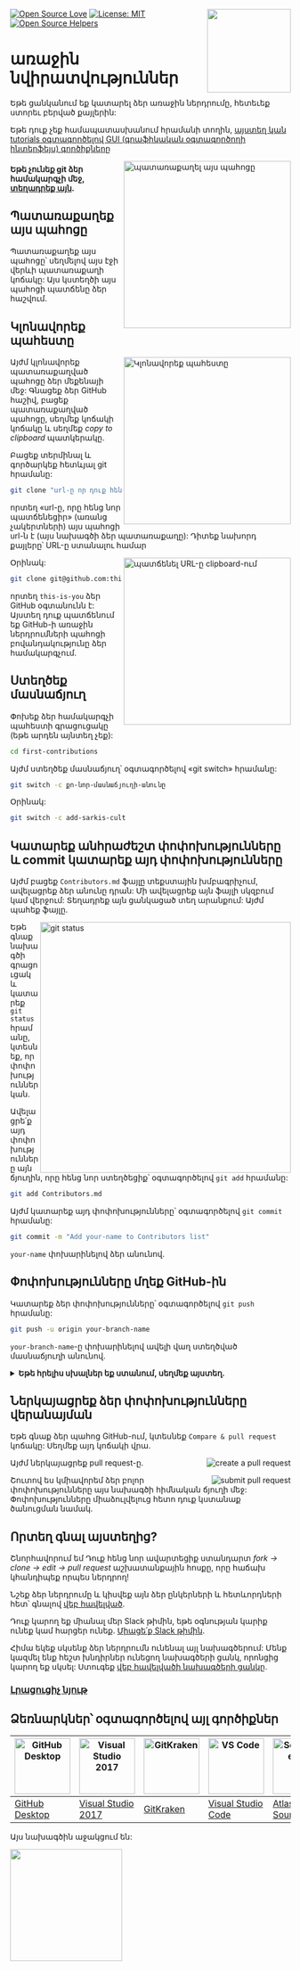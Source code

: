 [![Open Source Love](https://firstcontributions.github.io/open-source-badges/badges/open-source-v1/open-source.svg)](https://github.com/firstcontributions/open-source-badges)
[<img align="right" width="150" src="https://firstcontributions.github.io/assets/Readme/join-slack-team.png">](https://join.slack.com/t/firstcontributors/shared_invite/zt-1n4y7xnk0-DnLVTaN6U9xLU79H5Hi62w)
[![License: MIT](https://img.shields.io/badge/License-MIT-green.svg)](https://opensource.org/licenses/MIT)
[![Open Source Helpers](https://www.codetriage.com/roshanjossey/first-contributions/badges/users.svg)](https://www.codetriage.com/roshanjossey/first-contributions)


<h1>առաջին նվիրատվություններ</h1>

Եթե ցանկանում եք կատարել ձեր առաջին ներդրումը, հետեւեք ստորեւ բերված քայլերին:

Եթե դուք չեք համապատասխանում հրամանի տողին, [այստեղ կան tutorials օգտագործելով GUI (գրաֆիկական օգտագործողի ինտերֆեյս) գործիքները](#tutorials-using-other-tools)

<img align="right" width="300" src="https://firstcontributions.github.io/assets/Readme/fork.png" alt="պատառաքաղել այս պահոցը" />

#### Եթե չունեք git ձեր համակարգչի մեջ, [տեղադրեք այն][link_Github_git].

[link_Github_git]:https://docs.github.com/en/get-started/quickstart/set-up-git

## Պատառաքաղեք այս պահոցը

Պատառաքաղեք այս պահոցը՝ սեղմելով այս էջի վերևի պատառաքաղի կոճակը:
Այս կստեղծի այս պահոցի պատճենը ձեր հաշվում.

## Կլոնավորեք պահեստը

<img align="right" width="300" src="https://firstcontributions.github.io/assets/Readme/clone.png" alt="Կլոնավորեք պահեստը" />

Այժմ կլոնավորեք պատառաքաղված պահոցը ձեր մեքենայի մեջ: Գնացեք ձեր GitHub հաշիվ, բացեք պատառաքաղված պահոցը, սեղմեք կոճակի կոճակը և սեղմեք _copy to clipboard_ պատկերակը.

Բացեք տերմինալ և գործարկեք հետևյալ git հրամանը:

```bash
git clone "url-ը որ դուք հենց նոր պատճենեցիք"
```

որտեղ «url-ը, որը հենց նոր պատճենեցիր» (առանց չակերտների) այս պահոցի url-ն է (այս նախագծի ձեր պատառաքաղը): Դիտեք նախորդ քայլերը՝ URL-ը ստանալու համար

<img align="right" width="300" src="https://firstcontributions.github.io/assets/Readme/copy-to-clipboard.png" alt="պատճենել URL-ը clipboard-ում" />

Օրինակ:

```bash
git clone git@github.com:this-is-you/first-contributions.git
```

որտեղ `this-is-you` ձեր GitHub օգտանունն է: Այստեղ դուք պատճենում եք GitHub-ի առաջին ներդրումների պահոցի բովանդակությունը ձեր համակարգչում.

## Ստեղծեք մասնաճյուղ

Փոխեք ձեր համակարգչի պահեստի գրացուցակը (եթե արդեն այնտեղ չեք):

```bash
cd first-contributions
```

Այժմ ստեղծեք մասնաճյուղ՝ օգտագործելով «git switch» հրամանը:

```bash
git switch -c քո-նոր-մասնաճյուղի-անունը
```

Օրինակ:

```bash
git switch -c add-sarkis-cult
```

## Կատարեք անհրաժեշտ փոփոխությունները և commit կատարեք այդ փոփոխությունները

Այժմ բացեք `Contributors.md` ֆայլը տեքստային խմբագրիչում, ավելացրեք ձեր անունը դրան: Մի ավելացրեք այն ֆայլի սկզբում կամ վերջում: Տեղադրեք այն ցանկացած տեղ արանքում: Այժմ պահեք ֆայլը.

<img align="right" width="450" src="https://firstcontributions.github.io/assets/Readme/git-status.png" alt="git status" />

Եթե ​​գնաք նախագծի գրացուցակ և կատարեք `git status` հրամանը, կտեսնեք, որ փոփոխություններ կան.

Ավելացրե՛ք այդ փոփոխությունները այն ճյուղին, որը հենց նոր ստեղծեցիք՝ օգտագործելով `git add` հրամանը:

```bash
git add Contributors.md
```

Այժմ կատարեք այդ փոփոխությունները՝ օգտագործելով `git commit` հրամանը:

```bash
git commit -m "Add your-name to Contributors list"
```

`your-name` փոխարինելով ձեր անունով.

## Փոփոխությունները մղեք GitHub-ին

Կատարեք ձեր փոփոխությունները՝ օգտագործելով `git push` հրամանը:

```bash
git push -u origin your-branch-name
```

`your-branch-name`-ը փոխարինելով ավելի վաղ ստեղծված մասնաճյուղի անունով.

<details>
<summary> <strong>Եթե ​​հրելիս սխալներ եք ստանում, սեղմեք այստեղ.</strong> </summary>

- ### Վավերացման սխալ
       <pre>remote: Support for password authentication was removed on August 13, 2021. Please use a personal access token instead.
  remote: Please see https://github.blog/2020-12-15-token-authentication-requirements-for-git-operations/ for more information.
  fatal: Authentication failed for 'https://github.com/<your-username>/first-contributions.git/'</pre>
  Գնացեք [GitHub-ի ձեռնարկ](https://docs.github.com/en/authentication/connecting-to-github-with-ssh/adding-a-new-ssh-key-to-your-github-account) ձեր հաշվի համար SSH բանալի ստեղծելու և կազմաձևելու վերաբերյալ.
  </details>

## Ներկայացրեք ձեր փոփոխությունները վերանայման

Եթե ​​գնաք ձեր պահոց GitHub-ում, կտեսնեք `Compare & pull request` կոճակը: Սեղմեք այդ կոճակի վրա.

<img style="float: right;" src="https://firstcontributions.github.io/assets/Readme/compare-and-pull.png" alt="create a pull request" />

Այժմ ներկայացրեք pull request-ը.

<img style="float: right;" src="https://firstcontributions.github.io/assets/Readme/submit-pull-request.png" alt="submit pull request" />

Շուտով ես կմիավորեմ ձեր բոլոր փոփոխությունները այս նախագծի հիմնական ճյուղի մեջ: Փոփոխությունները միաձուլվելուց հետո դուք կստանաք ծանուցման նամակ.

## Որտեղ գնալ այստեղից?

Շնորհավորում եմ Դուք հենց նոր ավարտեցիք ստանդարտ _fork -> clone -> edit -> pull request_ աշխատանքային հոսքը, որը հաճախ կհանդիպեք որպես ներդրող!

Նշեք ձեր ներդրումը և կիսվեք այն ձեր ընկերների և հետևորդների հետ՝ գնալով [վեբ հավելված](https://firstcontributions.github.io/#social-share).

Դուք կարող եք միանալ մեր Slack թիմին, եթե օգնության կարիք ունեք կամ հարցեր ունեք. [Միացե՛ք Slack թիմին](https://join.slack.com/t/firstcontributors/shared_invite/zt-1n4y7xnk0-DnLVTaN6U9xLU79H5Hi62w).

Հիմա եկեք սկսենք ձեր ներդրումն ունենալ այլ նախագծերում: Մենք կազմել ենք հեշտ խնդիրներ ունեցող նախագծերի ցանկ, որոնցից կարող եք սկսել: Ստուգեք [վեբ հավելվածի նախագծերի ցանկը](https://firstcontributions.github.io/#project-list).

### [Լրացուցիչ նյութ](additional-material/git_workflow_scenarios/additional-material.md)

## Ձեռնարկներ՝ օգտագործելով այլ գործիքներ

| <a href="gui-tool-tutorials/github-desktop-tutorial.md"><img alt="GitHub Desktop" src="https://desktop.github.com/images/desktop-icon.svg" width="100"></a> | <a href="gui-tool-tutorials/github-windows-vs2017-tutorial.md"><img alt="Visual Studio 2017" src="https://upload.wikimedia.org/wikipedia/commons/c/cd/Visual_Studio_2017_Logo.svg" width="100"></a> | <a href="gui-tool-tutorials/gitkraken-tutorial.md"><img alt="GitKraken" src="https://firstcontributions.github.io/assets/gui-tool-tutorials/gitkraken-tutorial/gk-icon.png" width="100"></a> | <a href="gui-tool-tutorials/github-windows-vs-code-tutorial.md"><img alt="VS Code" src="https://upload.wikimedia.org/wikipedia/commons/2/2d/Visual_Studio_Code_1.18_icon.svg" width=100></a> | <a href="gui-tool-tutorials/sourcetree-macos-tutorial.md"><img alt="Sourcetree App" src="https://wac-cdn.atlassian.com/dam/jcr:81b15cde-be2e-4f4a-8af7-9436f4a1b431/Sourcetree-icon-blue.svg" width=100></a> | <a href="gui-tool-tutorials/github-windows-intellij-tutorial.md"><img alt="IntelliJ IDEA" src="https://upload.wikimedia.org/wikipedia/commons/thumb/9/9c/IntelliJ_IDEA_Icon.svg/512px-IntelliJ_IDEA_Icon.svg.png" width=100></a> |
| ----------------------------------------------------------------------------------------------------------------------------------------------------------- | --------------------------------------------------------------------------------------------------------------------------------------------------------------------------------------------------- | -------------------------------------------------------------------------------------------------------------------------------------------------------------------------------------------- | -------------------------------------------------------------------------------------------------------------------------------------------------------------------------------------------- | ------------------------------------------------------------------------------------------------------------------------------------------------------------------------------------------------------------ | -------------------------------------------------------------------------------------------------------------------------------------------------------------------------------------------------------------------------------- |
| [GitHub Desktop](gui-tool-tutorials/github-desktop-tutorial.md)                                                                                             | [Visual Studio 2017](gui-tool-tutorials/github-windows-vs2017-tutorial.md)                                                                                                                          | [GitKraken](gui-tool-tutorials/gitkraken-tutorial.md)                                                                                                                                        | [Visual Studio Code](gui-tool-tutorials/github-windows-vs-code-tutorial.md)                                                                                                                  | [Atlassian Sourcetree](gui-tool-tutorials/sourcetree-macos-tutorial.md)                                                                                                                                      | [IntelliJ IDEA](gui-tool-tutorials/github-windows-intellij-tutorial.md)                                                                                                                                                          |

<p>Այս նախագծին աջակցում են:</p>
<p>
  <a href="https://www.digitalocean.com/">
    <img src="https://opensource.nyc3.cdn.digitaloceanspaces.com/attribution/assets/SVG/DO_Logo_horizontal_blue.svg" width="201px">
  </a>
</p>

